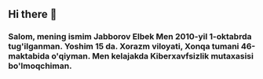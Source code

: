 ## Hi there 👋
<h3>
  Salom, mening ismim Jabborov Elbek
  Men 2010-yil 1-oktabrda tug'ilganman.
  Yoshim 15 da. Xorazm viloyati, Xonqa   tumani 46-maktabida o'qiyman.
  Men kelajakda Kiberxavfsizlik          mutaxasisi bo'lmoqchiman.
</h3>

<!--
**masharipovumid00-web/masharipovumid00-web** is a ✨ _special_ ✨ repository because its `README.md` (this file) appears on your GitHub profile.

Here are some ideas to get you started:

- 🔭 I’m currently working on ...
- 🌱 I’m currently learning ...
- 👯 I’m looking to collaborate on ...
- 🤔 I’m looking for help with ...
- 💬 Ask me about ...
- 📫 How to reach me: ...
- 😄 Pronouns: ...
- ⚡ Fun fact: ...
-->
